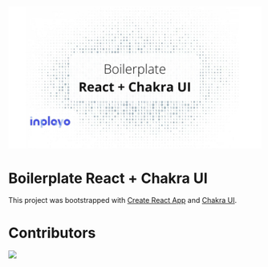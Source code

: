 ![preview](readme/preview.jpg)

# Boilerplate React + Chakra UI

This project was bootstrapped with [Create React App](https://github.com/facebook/create-react-app) and [Chakra UI](https://github.com/chakra-ui/chakra-ui/).

# Contributors

<a href="https://github.com/dendrofen">
  <img src="https://contrib.rocks/image?repo=dendrofen/dendrofen"/>
</a>
